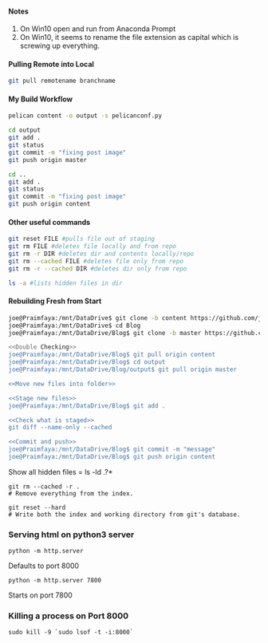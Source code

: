 #### Notes

1. On Win10 open and run from Anaconda Prompt
2. On Win10, it seems to rename the file extension as capital which is screwing up everything. 

#### Pulling Remote into Local

```bash
git pull remotename branchname
```



#### My Build Workflow

```bash
pelican content -o output -s pelicanconf.py

cd output
git add .
git status 
git commit -m "fixing post image"
git push origin master

cd ..
git add .
git status
git commit -m "fixing post image"
git push origin content
```

#### Other useful commands

```bash
git reset FILE #pulls file out of staging
git rm FILE #deletes file locally and from repo
git rm -r DIR #deletes dir and contents locally/repo
git rm --cached FILE #deletes file only from repo
git rm -r --cached DIR #deletes dir only from repo

ls -a #lists hidden files in dir
```

#### Rebuilding Fresh from Start

```bash
joe@Praimfaya:/mnt/DataDrive$ git clone -b content https://github.com/joelotz/joelotz.github.io.git Blog
joe@Praimfaya:/mnt/DataDrive$ cd Blog
joe@Praimfaya:/mnt/DataDrive/Blog$ git clone -b master https://github.com/joelotz/joelotz.github.io.git output

<<Double Checking>>
joe@Praimfaya:/mnt/DataDrive/Blog$ git pull origin content
joe@Praimfaya:/mnt/DataDrive/Blog$ cd output
joe@Praimfaya:/mnt/DataDrive/Blog/output$ git pull origin master

<<Move new files into folder>>

<<Stage new files>>
joe@Praimfaya:/mnt/DataDrive/Blog$ git add .

<<Check what is staged>>
git diff --name-only --cached

<<Commit and push>>
joe@Praimfaya:/mnt/DataDrive/Blog$ git commit -m "message"
joe@Praimfaya:/mnt/DataDrive/Blog$ git push origin content

```

Show all hidden files = ls -ld .?*

```
git rm --cached -r .
# Remove everything from the index.

git reset --hard
# Write both the index and working directory from git's database.
```

### Serving html on python3 server

`python -m http.server `

Defaults to port 8000

`python -m http.server 7800`

Starts on port 7800

### Killing a process on Port 8000

```
sudo kill -9 `sudo lsof -t -i:8000`
```